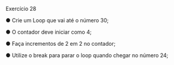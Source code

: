 Exercício 28

● Crie um Loop que vai até o número 30;

● O contador deve iniciar como 4;

● Faça incrementos de 2 em 2 no contador;

● Utilize o break para parar o loop quando chegar no número 24;